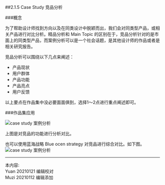 ##2.1.5 Case Study 竞品分析

###概念

为了帮助设计师找到方向以及在同类设计中脱颖而出，我们会对同类型产品，或相关产品进行对比分析。精品分析和 Main Topic 的区别在于，竞品分析针对的是市面上的同类型产品，而案例分析可以是一个社会话题，是其他设计师的作品或者是相关研究报告。

竞品分析可以围绕以下几点来阐述：
 - 产品现状
 - 用户群体
 - 产品功能
 - 产品亮点
 - 用户反馈

以上要点在作品集中没必要面面俱到，选择1～2点进行重点阐述即可。

###作品集应用

![case study 案例分析](http://kitpic.makebi.net/2021/ixd_09.jpg)

上图是对竞品的功能进行分析对比。

也可以使用蓝海战略 Blue ocen strategy 对竞品进行综合对比。如下图。
![case study 案例分析](http://kitpic.makebi.net/2021/ixd_10.jpg)



---
本内容:    
Yuan 20210121 编辑校对  
Muzi 20210112 编辑添加
